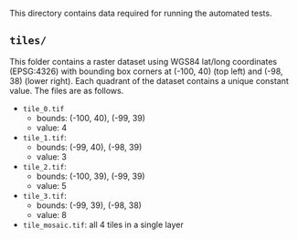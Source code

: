 
This directory contains data required for running the automated tests.

## `tiles/`

This folder contains a raster dataset using WGS84 lat/long coordinates (EPSG:4326) with bounding box corners at (-100, 40) (top left) and (-98, 38) (lower right).  Each quadrant of the dataset contains a unique constant value.  The files are as follows.

* `tile_0.tif`
  * bounds: (-100, 40), (-99, 39)
  * value: 4
* `tile_1.tif`: 
  * bounds: (-99, 40), (-98, 39)
  * value: 3
* `tile_2.tif`: 
  * bounds: (-100, 39), (-99, 39)
  * value: 5
* `tile_3.tif`: 
  * bounds: (-99, 39), (-98, 38)
  * value: 8
* `tile_mosaic.tif`: all 4 tiles in a single layer

